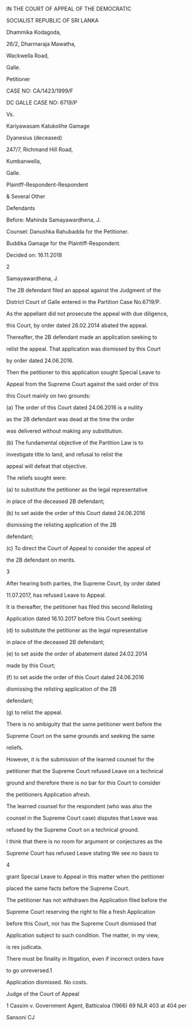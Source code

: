 IN THE COURT OF APPEAL OF THE DEMOCRATIC

SOCIALIST REPUBLIC OF SRI LANKA

Dhammika Kodagoda,

26/2, Dharmaraja Mawatha,

Wackwella Road,

Galle.

Petitioner

CASE NO: CA/1423/1999/F

DC GALLE CASE NO: 6719/P

Vs.

Kariyawasam Katukolihe Gamage

Dyanesius (deceased)

247/7, Richmand Hill Road,

Kumbanwella,

Galle.

Plaintff-Respondent-Respondent

& Several Other

Defendants

Before: Mahinda Samayawardhena, J.

Counsel: Danushka Rahubadda for the Petitioner.

Buddika Gamage for the Plaintiff-Respondent.

Decided on: 16.11.2018

2

Samayawardhena, J.

The 2B defendant filed an appeal against the Judgment of the

District Court of Galle entered in the Partition Case No.6719/P.

As the appellant did not prosecute the appeal with due diligence,

this Court, by order dated 28.02.2014 abated the appeal.

Thereafter, the 2B defendant made an application seeking to

relist the appeal. That application was dismissed by this Court

by order dated 24.06.2016.

Then the petitioner to this application sought Special Leave to

Appeal from the Supreme Court against the said order of this

this Court mainly on two grounds:

(a) The order of this Court dated 24.06.2016 is a nullity

as the 2B defendant was dead at the time the order

was delivered without making any substitution.

(b) The fundamental objective of the Partition Law is to

investigate title to land, and refusal to relist the

appeal will defeat that objective.

The reliefs sought were:

(a) to substitute the petitioner as the legal representative

in place of the deceased 2B defendant;

(b) to set aside the order of this Court dated 24.06.2016

dismissing the relisting application of the 2B

defendant;

(c) To direct the Court of Appeal to consider the appeal of

the 2B defendant on merits.

3

After hearing both parties, the Supreme Court, by order dated

11.07.2017, has refused Leave to Appeal.

It is thereafter, the petitioner has filed this second Relisting

Application dated 16.10.2017 before this Court seeking:

(d) to substitute the petitioner as the legal representative

in place of the deceased 2B defendant;

(e) to set aside the order of abatement dated 24.02.2014

made by this Court;

(f) to set aside the order of this Court dated 24.06.2016

dismissing the relisting application of the 2B

defendant;

(g) to relist the appeal.

There is no ambiguity that the same petitioner went before the

Supreme Court on the same grounds and seeking the same

reliefs.

However, it is the submission of the learned counsel for the

petitioner that the Supreme Court refused Leave on a technical

ground and therefore there is no bar for this Court to consider

the petitioners Application afresh.

The learned counsel for the respondent (who was also the

counsel in the Supreme Court case) disputes that Leave was

refused by the Supreme Court on a technical ground.

I think that there is no room for argument or conjectures as the

Supreme Court has refused Leave stating We see no basis to

4

grant Special Leave to Appeal in this matter when the petitioner

placed the same facts before the Supreme Court.

The petitioner has not withdrawn the Application filed before the

Supreme Court reserving the right to file a fresh Application

before this Court, nor has the Supreme Court dismissed that

Application subject to such condition. The matter, in my view,

is res judicata.

There must be finality in litigation, even if incorrect orders have

to go unreversed.1

Application dismissed. No costs.

Judge of the Court of Appeal

1 Cassim v. Government Agent, Batticaloa (1966) 69 NLR 403 at 404 per

Sansoni CJ